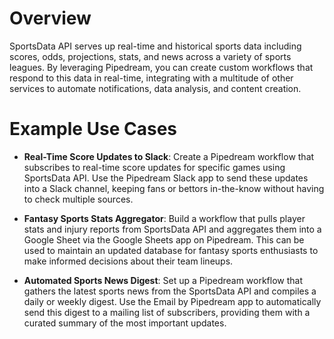 # Overview

SportsData API serves up real-time and historical sports data including scores, odds, projections, stats, and news across a variety of sports leagues. By leveraging Pipedream, you can create custom workflows that respond to this data in real-time, integrating with a multitude of other services to automate notifications, data analysis, and content creation.

# Example Use Cases

- **Real-Time Score Updates to Slack**: Create a Pipedream workflow that subscribes to real-time score updates for specific games using SportsData API. Use the Pipedream Slack app to send these updates into a Slack channel, keeping fans or bettors in-the-know without having to check multiple sources.

- **Fantasy Sports Stats Aggregator**: Build a workflow that pulls player stats and injury reports from SportsData API and aggregates them into a Google Sheet via the Google Sheets app on Pipedream. This can be used to maintain an updated database for fantasy sports enthusiasts to make informed decisions about their team lineups.

- **Automated Sports News Digest**: Set up a Pipedream workflow that gathers the latest sports news from the SportsData API and compiles a daily or weekly digest. Use the Email by Pipedream app to automatically send this digest to a mailing list of subscribers, providing them with a curated summary of the most important updates.
